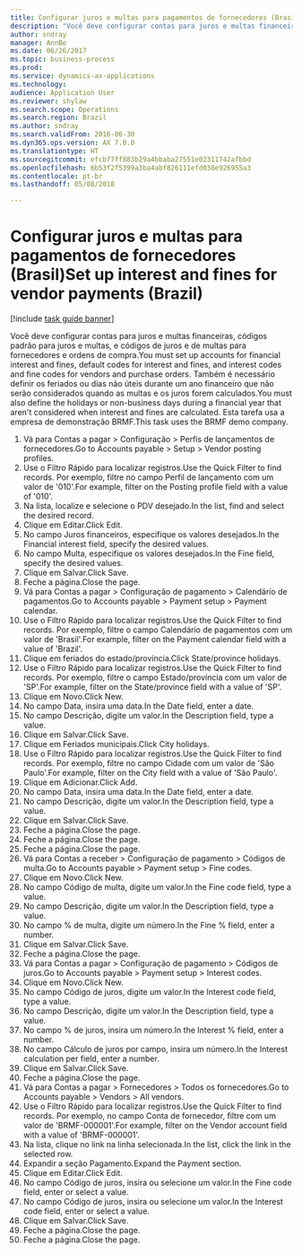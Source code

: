 ```yaml
--- 
title: Configurar juros e multas para pagamentos de fornecedores (Brasil)
description: "Você deve configurar contas para juros e multas financeiras, códigos padrão para juros e multas, e códigos de juros e de multas para fornecedores e ordens de compra."
author: sndray
manager: AnnBe
ms.date: 06/26/2017
ms.topic: business-process
ms.prod: 
ms.service: dynamics-ax-applications
ms.technology: 
audience: Application User
ms.reviewer: shylaw
ms.search.scope: Operations
ms.search.region: Brazil
ms.author: sndray
ms.search.validFrom: 2016-06-30
ms.dyn365.ops.version: AX 7.0.0
ms.translationtype: HT
ms.sourcegitcommit: efcb77ff883b29a4bbaba27551e02311742afbbd
ms.openlocfilehash: 6b53f2f5399a3ba4abf826111efd038e926955a3
ms.contentlocale: pt-br
ms.lasthandoff: 05/08/2018

---
```

# <a name="set-up-interest-and-fines-for-vendor-payments-brazil"></a><span data-ttu-id="18d9f-103">Configurar juros e multas para pagamentos de fornecedores (Brasil)</span><span class="sxs-lookup"><span data-stu-id="18d9f-103">Set up interest and fines for vendor payments (Brazil)</span></span>

[!include [task guide banner](../../includes/task-guide-banner.md)]

<span data-ttu-id="18d9f-104">Você deve configurar contas para juros e multas financeiras, códigos padrão para juros e multas, e códigos de juros e de multas para fornecedores e ordens de compra.</span><span class="sxs-lookup"><span data-stu-id="18d9f-104">You must set up accounts for financial interest and fines, default codes for interest and fines, and interest codes and fine codes for vendors and purchase orders.</span></span> <span data-ttu-id="18d9f-105">Também é necessário definir os feriados ou dias não úteis durante um ano financeiro que não serão considerados quando as multas e os juros forem calculados.</span><span class="sxs-lookup"><span data-stu-id="18d9f-105">You must also define the holidays or non-business days during a financial year that aren't considered when interest and fines are calculated.</span></span>  <span data-ttu-id="18d9f-106">Esta tarefa usa a empresa de demonstração BRMF.</span><span class="sxs-lookup"><span data-stu-id="18d9f-106">This task uses the BRMF demo company.</span></span>

1. <span data-ttu-id="18d9f-107">Vá para Contas a pagar > Configuração > Perfis de lançamentos de fornecedores.</span><span class="sxs-lookup"><span data-stu-id="18d9f-107">Go to Accounts payable > Setup > Vendor posting profiles.</span></span>
2. <span data-ttu-id="18d9f-108">Use o Filtro Rápido para localizar registros.</span><span class="sxs-lookup"><span data-stu-id="18d9f-108">Use the Quick Filter to find records.</span></span> <span data-ttu-id="18d9f-109">Por exemplo, filtre no campo Perfil de lançamento com um valor de '010'.</span><span class="sxs-lookup"><span data-stu-id="18d9f-109">For example, filter on the Posting profile field with a value of '010'.</span></span>
3. <span data-ttu-id="18d9f-110">Na lista, localize e selecione o PDV desejado.</span><span class="sxs-lookup"><span data-stu-id="18d9f-110">In the list, find and select the desired record.</span></span>
4. <span data-ttu-id="18d9f-111">Clique em Editar.</span><span class="sxs-lookup"><span data-stu-id="18d9f-111">Click Edit.</span></span>
5. <span data-ttu-id="18d9f-112">No campo Juros financeiros, especifique os valores desejados.</span><span class="sxs-lookup"><span data-stu-id="18d9f-112">In the Financial interest field, specify the desired values.</span></span>
6. <span data-ttu-id="18d9f-113">No campo Multa, especifique os valores desejados.</span><span class="sxs-lookup"><span data-stu-id="18d9f-113">In the Fine field, specify the desired values.</span></span>
7. <span data-ttu-id="18d9f-114">Clique em Salvar.</span><span class="sxs-lookup"><span data-stu-id="18d9f-114">Click Save.</span></span>
8. <span data-ttu-id="18d9f-115">Feche a página.</span><span class="sxs-lookup"><span data-stu-id="18d9f-115">Close the page.</span></span>
9. <span data-ttu-id="18d9f-116">Vá para Contas a pagar > Configuração de pagamento > Calendário de pagamentos.</span><span class="sxs-lookup"><span data-stu-id="18d9f-116">Go to Accounts payable > Payment setup > Payment calendar.</span></span>
10. <span data-ttu-id="18d9f-117">Use o Filtro Rápido para localizar registros.</span><span class="sxs-lookup"><span data-stu-id="18d9f-117">Use the Quick Filter to find records.</span></span> <span data-ttu-id="18d9f-118">Por exemplo, filtre o campo Calendário de pagamentos com um valor de 'Brasil'.</span><span class="sxs-lookup"><span data-stu-id="18d9f-118">For example, filter on the Payment calendar field with a value of 'Brazil'.</span></span>
11. <span data-ttu-id="18d9f-119">Clique em feriados do estado/província.</span><span class="sxs-lookup"><span data-stu-id="18d9f-119">Click State/province holidays.</span></span>
12. <span data-ttu-id="18d9f-120">Use o Filtro Rápido para localizar registros.</span><span class="sxs-lookup"><span data-stu-id="18d9f-120">Use the Quick Filter to find records.</span></span> <span data-ttu-id="18d9f-121">Por exemplo, filtre o campo Estado/província com um valor de 'SP'.</span><span class="sxs-lookup"><span data-stu-id="18d9f-121">For example, filter on the State/province field with a value of 'SP'.</span></span>
13. <span data-ttu-id="18d9f-122">Clique em Novo.</span><span class="sxs-lookup"><span data-stu-id="18d9f-122">Click New.</span></span>
14. <span data-ttu-id="18d9f-123">No campo Data, insira uma data.</span><span class="sxs-lookup"><span data-stu-id="18d9f-123">In the Date field, enter a date.</span></span>
15. <span data-ttu-id="18d9f-124">No campo Descrição, digite um valor.</span><span class="sxs-lookup"><span data-stu-id="18d9f-124">In the Description field, type a value.</span></span>
16. <span data-ttu-id="18d9f-125">Clique em Salvar.</span><span class="sxs-lookup"><span data-stu-id="18d9f-125">Click Save.</span></span>
17. <span data-ttu-id="18d9f-126">Clique em Feriados municipais.</span><span class="sxs-lookup"><span data-stu-id="18d9f-126">Click City holidays.</span></span>
18. <span data-ttu-id="18d9f-127">Use o Filtro Rápido para localizar registros.</span><span class="sxs-lookup"><span data-stu-id="18d9f-127">Use the Quick Filter to find records.</span></span> <span data-ttu-id="18d9f-128">Por exemplo, filtre no campo Cidade com um valor de 'São Paulo'.</span><span class="sxs-lookup"><span data-stu-id="18d9f-128">For example, filter on the City field with a value of 'São Paulo'.</span></span>
19. <span data-ttu-id="18d9f-129">Clique em Adicionar.</span><span class="sxs-lookup"><span data-stu-id="18d9f-129">Click Add.</span></span>
20. <span data-ttu-id="18d9f-130">No campo Data, insira uma data.</span><span class="sxs-lookup"><span data-stu-id="18d9f-130">In the Date field, enter a date.</span></span>
21. <span data-ttu-id="18d9f-131">No campo Descrição, digite um valor.</span><span class="sxs-lookup"><span data-stu-id="18d9f-131">In the Description field, type a value.</span></span>
22. <span data-ttu-id="18d9f-132">Clique em Salvar.</span><span class="sxs-lookup"><span data-stu-id="18d9f-132">Click Save.</span></span>
23. <span data-ttu-id="18d9f-133">Feche a página.</span><span class="sxs-lookup"><span data-stu-id="18d9f-133">Close the page.</span></span>
24. <span data-ttu-id="18d9f-134">Feche a página.</span><span class="sxs-lookup"><span data-stu-id="18d9f-134">Close the page.</span></span>
25. <span data-ttu-id="18d9f-135">Feche a página.</span><span class="sxs-lookup"><span data-stu-id="18d9f-135">Close the page.</span></span>
26. <span data-ttu-id="18d9f-136">Vá para Contas a receber > Configuração de pagamento > Códigos de multa.</span><span class="sxs-lookup"><span data-stu-id="18d9f-136">Go to Accounts payable > Payment setup > Fine codes.</span></span>
27. <span data-ttu-id="18d9f-137">Clique em Novo.</span><span class="sxs-lookup"><span data-stu-id="18d9f-137">Click New.</span></span>
28. <span data-ttu-id="18d9f-138">No campo Código de multa, digite um valor.</span><span class="sxs-lookup"><span data-stu-id="18d9f-138">In the Fine code field, type a value.</span></span>
29. <span data-ttu-id="18d9f-139">No campo Descrição, digite um valor.</span><span class="sxs-lookup"><span data-stu-id="18d9f-139">In the Description field, type a value.</span></span>
30. <span data-ttu-id="18d9f-140">No campo % de multa, digite um número.</span><span class="sxs-lookup"><span data-stu-id="18d9f-140">In the Fine % field, enter a number.</span></span>
31. <span data-ttu-id="18d9f-141">Clique em Salvar.</span><span class="sxs-lookup"><span data-stu-id="18d9f-141">Click Save.</span></span>
32. <span data-ttu-id="18d9f-142">Feche a página.</span><span class="sxs-lookup"><span data-stu-id="18d9f-142">Close the page.</span></span>
33. <span data-ttu-id="18d9f-143">Vá para Contas a pagar > Configuração de pagamento > Códigos de juros.</span><span class="sxs-lookup"><span data-stu-id="18d9f-143">Go to Accounts payable > Payment setup > Interest codes.</span></span>
34. <span data-ttu-id="18d9f-144">Clique em Novo.</span><span class="sxs-lookup"><span data-stu-id="18d9f-144">Click New.</span></span>
35. <span data-ttu-id="18d9f-145">No campo Código de juros, digite um valor.</span><span class="sxs-lookup"><span data-stu-id="18d9f-145">In the Interest code field, type a value.</span></span>
36. <span data-ttu-id="18d9f-146">No campo Descrição, digite um valor.</span><span class="sxs-lookup"><span data-stu-id="18d9f-146">In the Description field, type a value.</span></span>
37. <span data-ttu-id="18d9f-147">No campo % de juros, insira um número.</span><span class="sxs-lookup"><span data-stu-id="18d9f-147">In the Interest % field, enter a number.</span></span>
38. <span data-ttu-id="18d9f-148">No campo Cálculo de juros por campo, insira um número.</span><span class="sxs-lookup"><span data-stu-id="18d9f-148">In the Interest calculation per field, enter a number.</span></span>
39. <span data-ttu-id="18d9f-149">Clique em Salvar.</span><span class="sxs-lookup"><span data-stu-id="18d9f-149">Click Save.</span></span>
40. <span data-ttu-id="18d9f-150">Feche a página.</span><span class="sxs-lookup"><span data-stu-id="18d9f-150">Close the page.</span></span>
41. <span data-ttu-id="18d9f-151">Vá para Contas a pagar > Fornecedores > Todos os fornecedores.</span><span class="sxs-lookup"><span data-stu-id="18d9f-151">Go to Accounts payable > Vendors > All vendors.</span></span>
42. <span data-ttu-id="18d9f-152">Use o Filtro Rápido para localizar registros.</span><span class="sxs-lookup"><span data-stu-id="18d9f-152">Use the Quick Filter to find records.</span></span> <span data-ttu-id="18d9f-153">Por exemplo, no campo Conta de fornecedor, filtre com um valor de 'BRMF-000001'.</span><span class="sxs-lookup"><span data-stu-id="18d9f-153">For example, filter on the Vendor account field with a value of 'BRMF-000001'.</span></span>
43. <span data-ttu-id="18d9f-154">Na lista, clique no link na linha selecionada.</span><span class="sxs-lookup"><span data-stu-id="18d9f-154">In the list, click the link in the selected row.</span></span>
44. <span data-ttu-id="18d9f-155">Expandir a seção Pagamento.</span><span class="sxs-lookup"><span data-stu-id="18d9f-155">Expand the Payment section.</span></span>
45. <span data-ttu-id="18d9f-156">Clique em Editar.</span><span class="sxs-lookup"><span data-stu-id="18d9f-156">Click Edit.</span></span>
46. <span data-ttu-id="18d9f-157">No campo Código de juros, insira ou selecione um valor.</span><span class="sxs-lookup"><span data-stu-id="18d9f-157">In the Fine code field, enter or select a value.</span></span>
47. <span data-ttu-id="18d9f-158">No campo Código de juros, insira ou selecione um valor.</span><span class="sxs-lookup"><span data-stu-id="18d9f-158">In the Interest code field, enter or select a value.</span></span>
48. <span data-ttu-id="18d9f-159">Clique em Salvar.</span><span class="sxs-lookup"><span data-stu-id="18d9f-159">Click Save.</span></span>
49. <span data-ttu-id="18d9f-160">Feche a página.</span><span class="sxs-lookup"><span data-stu-id="18d9f-160">Close the page.</span></span>
50. <span data-ttu-id="18d9f-161">Feche a página.</span><span class="sxs-lookup"><span data-stu-id="18d9f-161">Close the page.</span></span>


